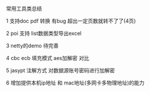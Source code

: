 常用工具类总结

1 支持doc pdf 转换 有bug 超出一定页数就转不了了(4页)

2  poi 支持 list数据类型导出excel 

3  netty的demo 待完善

4  cbc ecb 填充模式 aes加解密 对比

5 jasypt 注解方式 对数据源账号密码进行加解密

6 增加提供本机ip地址 和 mac地址(多网卡多物理地址)的能力